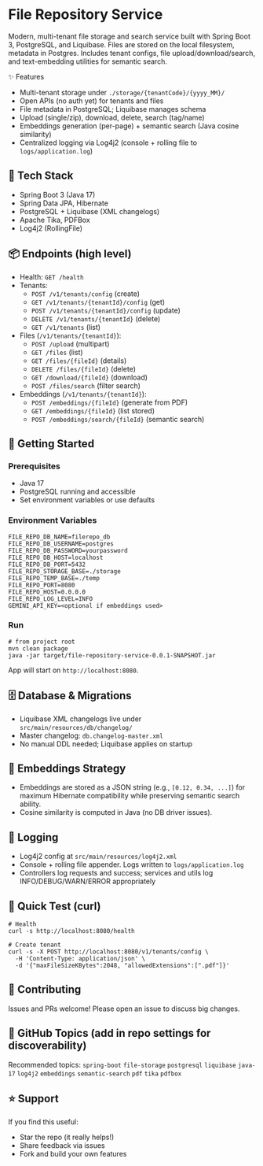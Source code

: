 # File Repository Service

Modern, multi-tenant file storage and search service built with Spring Boot 3, PostgreSQL, and Liquibase. Files are stored on the local filesystem, metadata in Postgres. Includes tenant configs, file upload/download/search, and text-embedding utilities for semantic search.

<p align="

## ✨ Features
- Multi-tenant storage under `./storage/{tenantCode}/{yyyy_MM}/`
- Open APIs (no auth yet) for tenants and files
- File metadata in PostgreSQL; Liquibase manages schema
- Upload (single/zip), download, delete, search (tag/name)
- Embeddings generation (per-page) + semantic search (Java cosine similarity)
- Centralized logging via Log4j2 (console + rolling file to `logs/application.log`)

## 🧱 Tech Stack
- Spring Boot 3 (Java 17)
- Spring Data JPA, Hibernate
- PostgreSQL + Liquibase (XML changelogs)
- Apache Tika, PDFBox
- Log4j2 (RollingFile)

## 📦 Endpoints (high level)
- Health: `GET /health`
- Tenants:
  - `POST /v1/tenants/config` (create)
  - `GET /v1/tenants/{tenantId}/config` (get)
  - `POST /v1/tenants/{tenantId}/config` (update)
  - `DELETE /v1/tenants/{tenantId}` (delete)
  - `GET /v1/tenants` (list)
- Files (`/v1/tenants/{tenantId}`):
  - `POST /upload` (multipart)
  - `GET /files` (list)
  - `GET /files/{fileId}` (details)
  - `DELETE /files/{fileId}` (delete)
  - `GET /download/{fileId}` (download)
  - `POST /files/search` (filter search)
- Embeddings (`/v1/tenants/{tenantId}`):
  - `POST /embeddings/{fileId}` (generate from PDF)
  - `GET /embeddings/{fileId}` (list stored)
  - `POST /embeddings/search/{fileId}` (semantic search)

## 🚀 Getting Started

### Prerequisites
- Java 17
- PostgreSQL running and accessible
- Set environment variables or use defaults

### Environment Variables
```
FILE_REPO_DB_NAME=filerepo_db
FILE_REPO_DB_USERNAME=postgres
FILE_REPO_DB_PASSWORD=yourpassword
FILE_REPO_DB_HOST=localhost
FILE_REPO_DB_PORT=5432
FILE_REPO_STORAGE_BASE=./storage
FILE_REPO_TEMP_BASE=./temp
FILE_REPO_PORT=8080
FILE_REPO_HOST=0.0.0.0
FILE_REPO_LOG_LEVEL=INFO
GEMINI_API_KEY=<optional if embeddings used>
```

### Run
```
# from project root
mvn clean package
java -jar target/file-repository-service-0.0.1-SNAPSHOT.jar
```
App will start on `http://localhost:8080`.

## 🗄️ Database & Migrations
- Liquibase XML changelogs live under `src/main/resources/db/changelog/`
- Master changelog: `db.changelog-master.xml`
- No manual DDL needed; Liquibase applies on startup

## 🧠 Embeddings Strategy
- Embeddings are stored as a JSON string (e.g., `[0.12, 0.34, ...]`) for maximum Hibernate compatibility while preserving semantic search ability.
- Cosine similarity is computed in Java (no DB driver issues).

## 📜 Logging
- Log4j2 config at `src/main/resources/log4j2.xml`
- Console + rolling file appender. Logs written to `logs/application.log`
- Controllers log requests and success; services and utils log INFO/DEBUG/WARN/ERROR appropriately

## 🧪 Quick Test (curl)
```
# Health
curl -s http://localhost:8080/health

# Create tenant
curl -s -X POST http://localhost:8080/v1/tenants/config \
  -H 'Content-Type: application/json' \
  -d '{"maxFileSizeKBytes":2048, "allowedExtensions":[".pdf"]}'
```

## 🙌 Contributing
Issues and PRs welcome! Please open an issue to discuss big changes.

## 📌 GitHub Topics (add in repo settings for discoverability)
Recommended topics: `spring-boot` `file-storage` `postgresql` `liquibase` `java-17` `log4j2` `embeddings` `semantic-search` `pdf` `tika` `pdfbox`

## ⭐ Support
If you find this useful:
- Star the repo (it really helps!)
- Share feedback via issues
- Fork and build your own features
